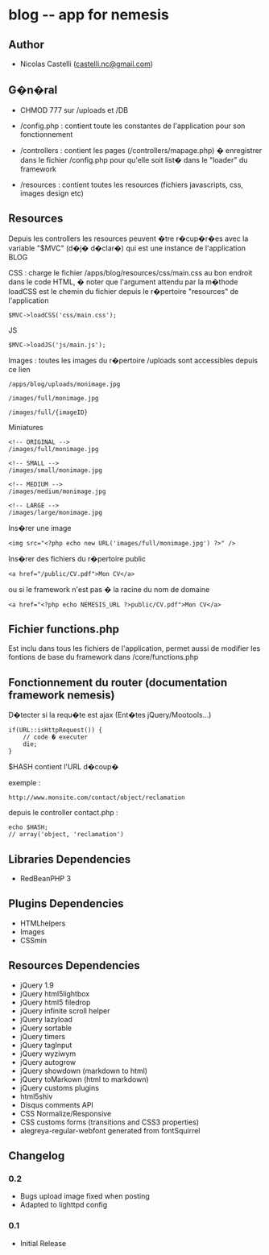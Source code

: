 blog -- app for nemesis
=============================

Author
------------
* Nicolas Castelli (castelli.nc@gmail.com)

G�n�ral
------------

* CHMOD 777 sur /uploads et /DB

* /config.php : contient toute les constantes de l'application pour son fonctionnement

* /controllers : contient les pages (/controllers/mapage.php) � enregistrer dans le fichier /config.php pour qu'elle soit list� dans le "loader" du framework

* /resources : contient toutes les resources (fichiers javascripts, css, images design etc)


Resources
------------

Depuis les controllers les resources peuvent �tre r�cup�r�es avec la variable "$MVC" (d�j� d�clar�) qui est une instance de l'application BLOG

CSS : charge le fichier /apps/blog/resources/css/main.css au bon endroit dans le code HTML, � noter que l'argument attendu par la m�thode loadCSS est le chemin du fichier depuis le r�pertoire "resources" de l'application

	$MVC->loadCSS('css/main.css');

JS

	$MVC->loadJS('js/main.js');


Images : toutes les images du r�pertoire /uploads sont accessibles depuis ce lien

	/apps/blog/uploads/monimage.jpg

	/images/full/monimage.jpg

	/images/full/{imageID}

	 
Miniatures

	<!-- ORIGINAL -->
	/images/full/monimage.jpg

	<!-- SMALL -->
	/images/small/monimage.jpg

	<!-- MEDIUM -->
	/images/medium/monimage.jpg

	<!-- LARGE -->
	/images/large/monimage.jpg
	
	
Ins�rer une image

	<img src="<?php echo new URL('images/full/monimage.jpg') ?>" />

Ins�rer des fichiers du r�pertoire public

	<a href="/public/CV.pdf">Mon CV</a>
	
ou si le framework n'est pas � la racine du nom de domaine

	<a href="<?php echo NEMESIS_URL ?>public/CV.pdf">Mon CV</a>


Fichier functions.php
------------
Est inclu dans tous les fichiers de l'application, permet aussi de modifier les fontions de base du framework dans /core/functions.php


Fonctionnement du router (documentation framework nemesis)
------------
D�tecter si la requ�te est ajax (Ent�tes jQuery/Mootools...)

	if(URL::isHttpRequest()) {
		// code � executer
		die;
	}


$HASH contient l'URL d�coup�

exemple :
	
	http://www.monsite.com/contact/object/reclamation


depuis le controller contact.php :
	
	echo $HASH; 
	// array('object, 'reclamation')


Libraries Dependencies
------------
* RedBeanPHP 3

Plugins Dependencies
------------
* HTMLhelpers
* Images
* CSSmin

Resources Dependencies
------------
* jQuery 1.9
* jQuery html5lightbox
* jQuery html5 filedrop
* jQuery infinite scroll helper
* jQuery lazyload
* jQuery sortable
* jQuery timers
* jQuery tagInput
* jQuery wyziwym
* jQuery autogrow
* jQuery showdown (markdown to html)
* jQuery toMarkown (html to markdown)
* jQuery customs plugins
* html5shiv
* Disqus comments API
* CSS Normalize/Responsive
* CSS customs forms (transitions and CSS3 properties)
* alegreya-regular-webfont generated from fontSquirrel


Changelog
------------

### 0.2
* Bugs upload image fixed when posting
* Adapted to lighttpd config

### 0.1
* Initial Release
